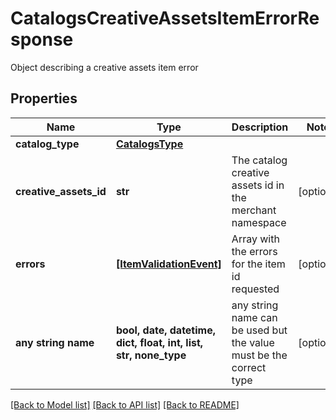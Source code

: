# CatalogsCreativeAssetsItemErrorResponse

Object describing a creative assets item error

## Properties
Name | Type | Description | Notes
------------ | ------------- | ------------- | -------------
**catalog_type** | [**CatalogsType**](CatalogsType.md) |  | 
**creative_assets_id** | **str** | The catalog creative assets id in the merchant namespace | [optional] 
**errors** | [**[ItemValidationEvent]**](ItemValidationEvent.md) | Array with the errors for the item id requested | [optional] 
**any string name** | **bool, date, datetime, dict, float, int, list, str, none_type** | any string name can be used but the value must be the correct type | [optional]

[[Back to Model list]](../README.md#documentation-for-models) [[Back to API list]](../README.md#documentation-for-api-endpoints) [[Back to README]](../README.md)


